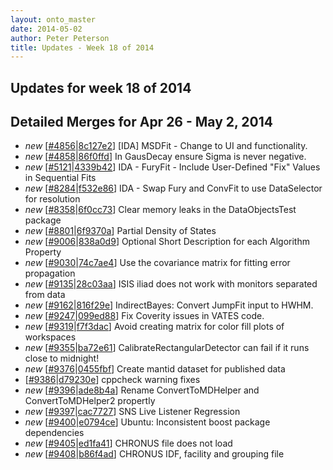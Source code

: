 ```yaml
---
layout: onto_master
date: 2014-05-02
author: Peter Peterson
title: Updates - Week 18 of 2014
---
```

Updates for week 18 of 2014
---------------------------

Detailed Merges for Apr 26 - May 2, 2014
----------------------------------------
* *new* \[[#4856](http://trac.mantidproject.org/mantid/ticket/4856)\|[8c127e2](https://github.com/mantidproject/mantid/commit/8c127e2f43d569813787895647dfa2c4bcb53a8e)\] [IDA] MSDFit - Change to UI and functionality.
* *new* \[[#4858](http://trac.mantidproject.org/mantid/ticket/4858)\|[86f0ffd](https://github.com/mantidproject/mantid/commit/86f0ffdbeffd224ad800ffe2c8ac26b12a3ce7c4)\] In GausDecay ensure Sigma is never negative.
* *new* \[[#5121](http://trac.mantidproject.org/mantid/ticket/5121)\|[4339b42](https://github.com/mantidproject/mantid/commit/4339b4232a6d45f297bca0df0fa250073d1e16d5)\] IDA - FuryFit -  Include User-Defined "Fix" Values in Sequential Fits
* *new* \[[#8284](http://trac.mantidproject.org/mantid/ticket/8284)\|[f532e86](https://github.com/mantidproject/mantid/commit/f532e86771edeaee8523ce86bc2b792ad497ae95)\] IDA - Swap Fury and ConvFit to use DataSelector for resolution
* *new* \[[#8358](http://trac.mantidproject.org/mantid/ticket/8358)\|[6f0cc73](https://github.com/mantidproject/mantid/commit/6f0cc734d79ed89900575b05b74046664e8802cf)\] Clear memory leaks in the DataObjectsTest package
* *new* \[[#8801](http://trac.mantidproject.org/mantid/ticket/8801)\|[6f9370a](https://github.com/mantidproject/mantid/commit/6f9370a646cf8576721307fab01c3e8d7b0def5c)\] Partial Density of States
* *new* \[[#9006](http://trac.mantidproject.org/mantid/ticket/9006)\|[838a0d9](https://github.com/mantidproject/mantid/commit/838a0d94a8958eac7ef55a6047e4e4c999d1bd5a)\] Optional Short Description for each Algorithm Property
* *new* \[[#9030](http://trac.mantidproject.org/mantid/ticket/9030)\|[74c7ae4](https://github.com/mantidproject/mantid/commit/74c7ae4bcdaf3aae0402e19e604f141b68c7129b)\] Use the covariance matrix for fitting error propagation
* *new* \[[#9135](http://trac.mantidproject.org/mantid/ticket/9135)\|[28c03aa](https://github.com/mantidproject/mantid/commit/28c03aa327c7f449f15d2ca8182779a0ffd6d8a2)\] ISIS iliad does not work with monitors separated from data
* *new* \[[#9162](http://trac.mantidproject.org/mantid/ticket/9162)\|[816f29e](https://github.com/mantidproject/mantid/commit/816f29e9b332694c663987907618ace7f9a6dda1)\] IndirectBayes: Convert JumpFit input to HWHM.
* *new* \[[#9247](http://trac.mantidproject.org/mantid/ticket/9247)\|[099ed88](https://github.com/mantidproject/mantid/commit/099ed882ca11033af6ee3c97b726c267a9a8b2cc)\] Fix Coverity issues in VATES code.
* *new* \[[#9319](http://trac.mantidproject.org/mantid/ticket/9319)\|[f7f3dac](https://github.com/mantidproject/mantid/commit/f7f3dacf82fa5940ba1cd81cc8c4f4f694a0b430)\] Avoid creating matrix for color fill plots of workspaces
* *new* \[[#9355](http://trac.mantidproject.org/mantid/ticket/9355)\|[ba72e61](https://github.com/mantidproject/mantid/commit/ba72e6152b1cb0c4876ae295ec38cc80869ef0f9)\] CalibrateRectangularDetector can fail if it runs close to midnight!
* *new* \[[#9376](http://trac.mantidproject.org/mantid/ticket/9376)\|[0455fbf](https://github.com/mantidproject/mantid/commit/0455fbf70e139c22cde2c2b368c1de8fcc280d98)\] Create mantid dataset for published data
* \[[#9386](http://trac.mantidproject.org/mantid/ticket/9386)\|[d79230e](https://github.com/mantidproject/mantid/commit/d79230e3e43ae7e79cc75f7ffe12c032f7234e48)\] cppcheck warning fixes
* *new* \[[#9396](http://trac.mantidproject.org/mantid/ticket/9396)\|[ade8b4a](https://github.com/mantidproject/mantid/commit/ade8b4aa89482f4e64f102b8e054224113dedb45)\] Rename ConvertToMDHelper and ConvertToMDHelper2 propertly
* *new* \[[#9397](http://trac.mantidproject.org/mantid/ticket/9397)\|[cac7727](https://github.com/mantidproject/mantid/commit/cac7727f313d29bf69160f7dc47ad6493161346e)\] SNS Live Listener Regression
* *new* \[[#9400](http://trac.mantidproject.org/mantid/ticket/9400)\|[e0794ce](https://github.com/mantidproject/mantid/commit/e0794ce42f75c20de3b54b4bf181f11f6a8414a1)\] Ubuntu: Inconsistent boost package dependencies
* *new* \[[#9405](http://trac.mantidproject.org/mantid/ticket/9405)\|[ed1fa41](https://github.com/mantidproject/mantid/commit/ed1fa4161f6df9b24b45f80f4c21fa19490a9d88)\] CHRONUS file does not load
* *new* \[[#9408](http://trac.mantidproject.org/mantid/ticket/9408)\|[b86f4ad](https://github.com/mantidproject/mantid/commit/b86f4ad9860ffc4713143636ae85e740ba57c2f9)\] CHRONUS IDF, facility and grouping file

